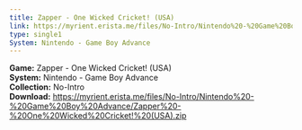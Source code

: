 ```yaml
---
title: Zapper - One Wicked Cricket! (USA)
link: https://myrient.erista.me/files/No-Intro/Nintendo%20-%20Game%20Boy%20Advance/Zapper%20-%20One%20Wicked%20Cricket!%20(USA).zip
type: single1
System: Nintendo - Game Boy Advance
---
```

<b>Game:</b> Zapper - One Wicked Cricket! (USA)<br>
<b>System:</b> Nintendo - Game Boy Advance<br>
<b>Collection:</b> No-Intro<br>
<b>Download:</b> https://myrient.erista.me/files/No-Intro/Nintendo%20-%20Game%20Boy%20Advance/Zapper%20-%20One%20Wicked%20Cricket!%20(USA).zip